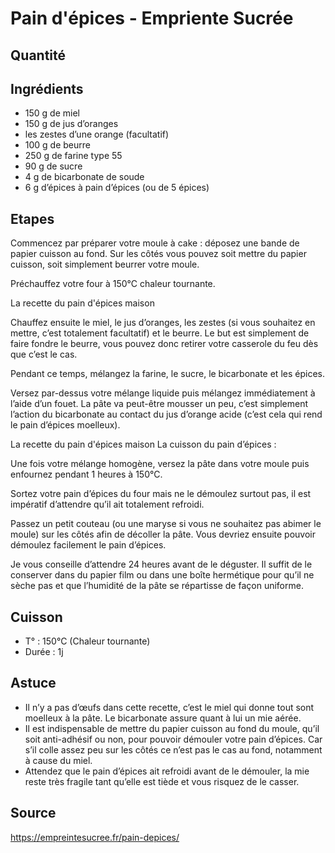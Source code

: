 # Pain d'épices - Empriente Sucrée

## Quantité

## Ingrédients
* 150 g de miel
* 150 g de jus d’oranges
* les zestes d’une orange (facultatif)
* 100 g de beurre
* 250 g de farine type 55
* 90 g de sucre
* 4 g de bicarbonate de soude
* 6 g d’épices à pain d’épices (ou de 5 épices)

## Etapes

Commencez par préparer votre moule à cake : déposez une bande de papier cuisson au fond. Sur les côtés vous pouvez soit mettre du papier cuisson, soit simplement beurrer votre moule.

Préchauffez votre four à 150°C chaleur tournante.

La recette du pain d'épices maison

Chauffez ensuite le miel, le jus d’oranges, les zestes (si vous souhaitez en mettre, c’est totalement facultatif) et le beurre.
Le but est simplement de faire fondre le beurre, vous pouvez donc retirer votre casserole du feu dès que c’est le cas.

Pendant ce temps, mélangez la farine, le sucre, le bicarbonate et les épices.

Versez par-dessus votre mélange liquide puis mélangez immédiatement à l’aide d’un fouet. La pâte va peut-être mousser un peu, c’est simplement l’action du bicarbonate au contact du jus d’orange acide (c’est cela qui rend le pain d’épices moelleux).

La recette du pain d'épices maison
La cuisson du pain d’épices :

Une fois votre mélange homogène, versez la pâte dans votre moule puis enfournez pendant 1 heures à 150°C.

Sortez votre pain d’épices du four mais ne le démoulez surtout pas, il est impératif d’attendre qu’il ait totalement refroidi.

Passez un petit couteau (ou une maryse si vous ne souhaitez pas abimer le moule) sur les côtés afin de décoller la pâte. Vous devriez ensuite pouvoir démoulez facilement le pain d’épices.

Je vous conseille d’attendre 24 heures avant de le déguster. Il suffit de le conserver dans du papier film ou dans une boîte hermétique pour qu’il ne sèche pas et que l’humidité de la pâte se répartisse de façon uniforme.

## Cuisson 
* T° : 150°C (Chaleur tournante)
* Durée : 1j

## Astuce 

* Il n’y a pas d’œufs dans cette recette, c’est le miel qui donne tout sont moelleux à la pâte. Le bicarbonate assure quant à lui un mie aérée.
* Il est indispensable de mettre du papier cuisson au fond du moule, qu’il soit anti-adhésif ou non, pour pouvoir démouler votre pain d’épices. Car s’il colle assez peu sur les côtés ce n’est pas le cas au fond, notamment à cause du miel.
* Attendez que le pain d’épices ait refroidi avant de le démouler, la mie reste très fragile tant qu’elle est tiède et vous risquez de le casser.


## Source

https://empreintesucree.fr/pain-depices/